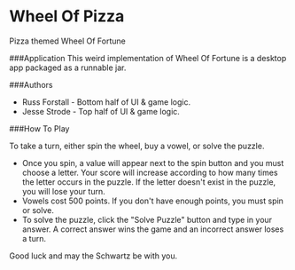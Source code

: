 # Wheel Of Pizza
Pizza themed Wheel Of Fortune

###Application
This weird implementation of Wheel Of Fortune is a desktop app packaged as a runnable jar.

###Authors
* Russ Forstall - Bottom half of UI & game logic.
* Jesse Strode - Top half of UI & game logic.

###How To Play

To take a turn, either spin the wheel, buy a vowel, or solve the puzzle.  
*  Once you spin, a value will appear next to the spin button and you must choose a letter. 
Your score will increase according to how many times the letter occurs in the puzzle.
If the letter doesn't exist in the puzzle, you will lose your turn.  
*  Vowels cost 500 points. If you don't have enough points, you must spin or solve.  
*  To solve the puzzle, click the \"Solve Puzzle\" button and type in your answer.
A correct answer wins the game and an incorrect answer loses a turn.  

Good luck and may the Schwartz be with you.


